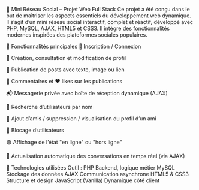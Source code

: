 

🎯 Mini Réseau Social – Projet Web Full Stack
Ce projet a été conçu dans le but de maîtriser les aspects essentiels du développement web dynamique. 
Il s’agit d’un mini réseau social interactif, complet et réactif, développé avec PHP, MySQL, AJAX, HTML5 et CSS3. 
Il intègre des fonctionnalités modernes inspirées des plateformes sociales populaires.

🧠 Fonctionnalités principales
🔐 Inscription / Connexion

👤 Création, consultation et modification de profil

📝 Publication de posts avec texte, image ou lien

💬 Commentaires et ❤️ likes sur les publications

📬 Messagerie privée avec boîte de réception dynamique (AJAX)

🔎 Recherche d’utilisateurs par nom 

👥 Ajout d’amis / suppression / visualisation du profil d’un ami

🚫 Blocage d’utilisateurs

🟢 Affichage de l’état "en ligne" ou "hors ligne"

🔄 Actualisation automatique des conversations en temps réel (via AJAX)

🚀 Technologies utilisées
Outil :
PHP 	Backend, logique métier
MySQL	Stockage des données
AJAX	Communication asynchrone
HTML5 & CSS3	Structure et design
JavaScript (Vanilla)	Dynamique côté client

